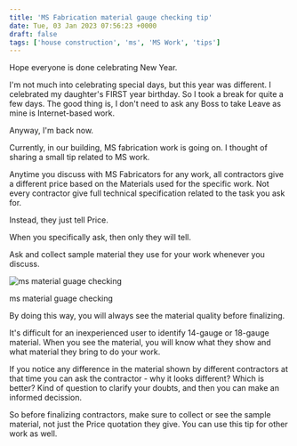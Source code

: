 ```yaml
---
title: 'MS Fabrication material gauge checking tip'
date: Tue, 03 Jan 2023 07:56:23 +0000
draft: false
tags: ['house construction', 'ms', 'MS Work', 'tips']
---
```


Hope everyone is done celebrating New Year.

I'm not much into celebrating special days, but this year was different. I celebrated my daughter's FIRST year birthday. So I took a break for quite a few days. The good thing is, I don't need to ask any Boss to take Leave as mine is Internet-based work. 

Anyway, I'm back now.

Currently, in our building, MS fabrication work is going on. I thought of sharing a small tip related to MS work.

Anytime you discuss with MS Fabricators for any work, all contractors give a different price based on the Materials used for the specific work. Not every contractor give full technical specification related to the task you ask for. 

Instead, they just tell Price.

When you specifically ask, then only they will tell. 

Ask and collect sample material they use for your work whenever you discuss.  

![ms material guage checking](/ms-fabrication-material-gauge-checking-tip/images/MS-material-guage-checking.jpg)

ms material guage checking

By doing this way, you will always see the material quality before finalizing. 

It's difficult for an inexperienced user to identify 14-gauge or 18-gauge material. When you see the material, you will know what they show and what material they bring to do your work. 

If you notice any difference in the material shown by different contractors at that time you can ask the contractor - why it looks different? Which is better? Kind of question to clarify your doubts, and then you can make an informed decission.

So before finalizing contractors, make sure to collect or see the sample material, not just the Price quotation they give. You can use this tip for other work as well.